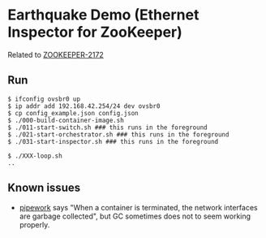 Earthquake Demo (Ethernet Inspector for ZooKeeper)
===
Related to [ZOOKEEPER-2172](https://issues.apache.org/jira/browse/ZOOKEEPER-2172)

Run
---
	$ ifconfig ovsbr0 up
 	$ ip addr add 192.168.42.254/24 dev ovsbr0
	$ cp config_example.json config.json
	$ ./000-build-container-image.sh
	$ ./011-start-switch.sh ### this runs in the foreground
	$ ./021-start-orchestrator.sh ### this runs in the foreground
	$ ./031-start-inspector.sh ### this runs in the foreground

	$ ./XXX-loop.sh
	..


Known issues
---
 * [pipework](https://github.com/jpetazzo/pipework) says "When a container is terminated, the network interfaces are garbage collected", but GC sometimes does not to seem working properly.
 
 